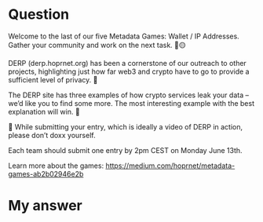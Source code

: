 # Question
Welcome to the last of our five Metadata Games: Wallet / IP Addresses. Gather your community and work on the next task. 👀🟡

DERP (derp.hoprnet.org) has been a cornerstone of our outreach to other projects, highlighting just how far web3 and crypto have to go to provide a sufficient level of privacy. 🔐

The DERP site has three examples of how crypto services leak your data – we’d like you to find some more. The most interesting example with the best explanation will win. 👀

🛑 While submitting your entry, which is ideally a video of DERP in action, please don’t doxx yourself. 

Each team should submit one entry by 2pm CEST on Monday June 13th.

Learn more about the games: https://medium.com/hoprnet/metadata-games-ab2b02946e2b

# My answer
